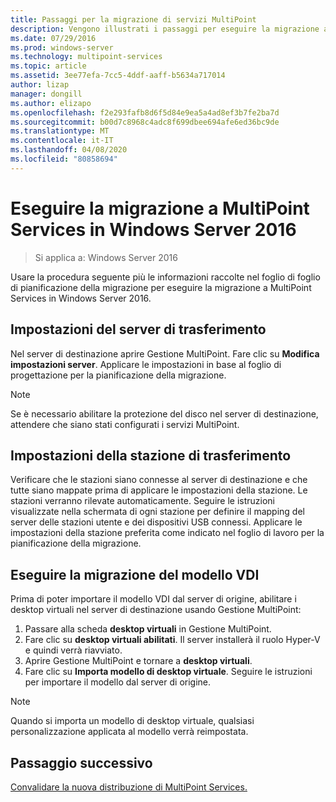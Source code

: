 ```yaml
---
title: Passaggi per la migrazione di servizi MultiPoint
description: Vengono illustrati i passaggi per eseguire la migrazione a MultiPoint Services in Windows Server 2016
ms.date: 07/29/2016
ms.prod: windows-server
ms.technology: multipoint-services
ms.topic: article
ms.assetid: 3ee77efa-7cc5-4ddf-aaff-b5634a717014
author: lizap
manager: dongill
ms.author: elizapo
ms.openlocfilehash: f2e293fafb8d6f5d84e9ea5a4ad8ef3b7fe2ba7d
ms.sourcegitcommit: b00d7c8968c4adc8f699dbee694afe6ed36bc9de
ms.translationtype: MT
ms.contentlocale: it-IT
ms.lasthandoff: 04/08/2020
ms.locfileid: "80858694"
---
```

# <a name="migrate-to--multipoint-services-in-windows-server-2016"></a>Eseguire la migrazione a MultiPoint Services in Windows Server 2016

>Si applica a: Windows Server 2016

Usare la procedura seguente più le informazioni raccolte nel foglio di foglio di pianificazione della migrazione per eseguire la migrazione a MultiPoint Services in Windows Server 2016.

## <a name="transfer-server-settings"></a>Impostazioni del server di trasferimento
Nel server di destinazione aprire Gestione MultiPoint. Fare clic su **Modifica impostazioni server**. Applicare le impostazioni in base al foglio di progettazione per la pianificazione della migrazione.

> [!NOTE]
> Se è necessario abilitare la protezione del disco nel server di destinazione, attendere che siano stati configurati i servizi MultiPoint.

## <a name="transfer-station-settings"></a>Impostazioni della stazione di trasferimento
Verificare che le stazioni siano connesse al server di destinazione e che tutte siano mappate prima di applicare le impostazioni della stazione. Le stazioni verranno rilevate automaticamente. Seguire le istruzioni visualizzate nella schermata di ogni stazione per definire il mapping del server delle stazioni utente e dei dispositivi USB connessi. Applicare le impostazioni della stazione preferita come indicato nel foglio di lavoro per la pianificazione della migrazione.

## <a name="migrate-the-vdi-template"></a>Eseguire la migrazione del modello VDI

Prima di poter importare il modello VDI dal server di origine, abilitare i desktop virtuali nel server di destinazione usando Gestione MultiPoint:

1. Passare alla scheda **desktop virtuali** in Gestione MultiPoint.
2. Fare clic su **desktop virtuali abilitati**. Il server installerà il ruolo Hyper-V e quindi verrà riavviato.
3. Aprire Gestione MultiPoint e tornare a **desktop virtuali**.
4. Fare clic su **Importa modello di desktop virtuale**. Seguire le istruzioni per importare il modello dal server di origine.

> [!NOTE]
> Quando si importa un modello di desktop virtuale, qualsiasi personalizzazione applicata al modello verrà reimpostata. 

## <a name="next-step"></a>Passaggio successivo
[Convalidare la nuova distribuzione di MultiPoint Services.](multipoint-services-post-migration-steps.md)